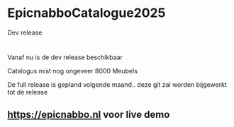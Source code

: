 # EpicnabboCatalogue2025
Dev release
# 

Vanaf nu is de dev release beschikbaar 

Catalogus mist nog ongeveer 8000 Meubels

De full release is gepland volgende maand.. deze git zal worden bijgewerkt tot de release


## https://epicnabbo.nl voor live demo 
